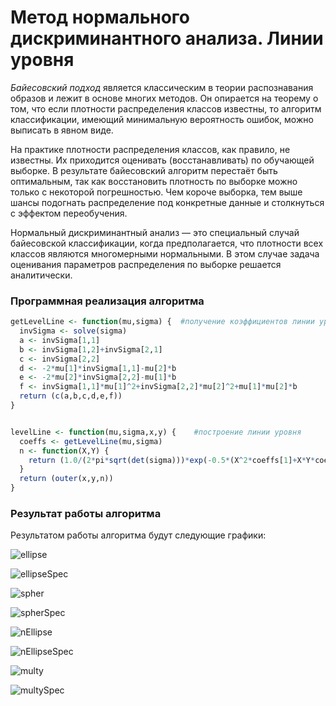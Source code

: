 # Метод нормального дискриминантного анализа. Линии уровня

*Байесовский подход* является классическим в теории распознавания образов и лежит в основе многих методов. Он опирается на теорему о том, что если плотности распределения классов известны, то алгоритм классификации, имеющий минимальную вероятность ошибок, можно выписать в явном виде.

На практике плотности распределения классов, как правило, не известны. Их приходится оценивать (восстанавливать) по обучающей выборке. В результате байесовский алгоритм перестаёт быть оптимальным, так как восстановить плотность по выборке можно только с некоторой погрешностью. Чем короче выборка, тем выше шансы подогнать распределение под конкретные данные и столкнуться с эффектом переобучения.

Нормальный дискриминантный анализ — это специальный случай байесовской классификации, когда предполагается, что плотности всех классов являются многомерными нормальными. В этом случае задача оценивания параметров распределения по выборке решается аналитически.
### Программная реализация алгоритма

```R
getLevelLine <- function(mu,sigma) {  #получение коэффициентов линии уровня (x-mu)^T %*% Sig^-1 %*% (x-mu)
  invSigma <- solve(sigma)
  a <- invSigma[1,1]
  b <- invSigma[1,2]+invSigma[2,1]
  c <- invSigma[2,2]
  d <- -2*mu[1]*invSigma[1,1]-mu[2]*b
  e <- -2*mu[2]*invSigma[2,2]-mu[1]*b
  f <- invSigma[1,1]*mu[1]^2+invSigma[2,2]*mu[2]^2+mu[1]*mu[2]*b
  return (c(a,b,c,d,e,f))
}


levelLine <- function(mu,sigma,x,y) {    #построение линии уровня
  coeffs <- getLevelLine(mu,sigma)
  n <- function(X,Y) {
    return (1.0/(2*pi*sqrt(det(sigma)))*exp(-0.5*(X^2*coeffs[1]+X*Y*coeffs[2]+Y^2*coeffs[3]+X*coeffs[4]+Y*coeffs[5]+coeffs[6])))
  }
  return (outer(x,y,n))
}
```

### Результат работы алгоритма

Результатом работы алгоритма будут следующие графики:

![ellipse](ellipse.png)

![ellipseSpec](ellipseSpec.png)

![spher](spher.png)

![spherSpec](spherSpec.png)

![nEllipse](nEllipse.png)

![nEllipseSpec](nEllipseSpec.png)

![multy](multy.png)

![multySpec](multySpec.png)

